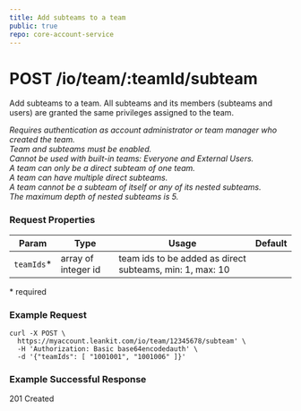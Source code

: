 ```yaml
---
title: Add subteams to a team
public: true
repo: core-account-service
---
```

# POST /io/team/:teamId/subteam
Add subteams to a team. All subteams and its members (subteams and users) are granted the same privileges assigned to the team.

_Requires authentication as account administrator or team manager who created the team._ \
_Team and subteams must be enabled._ \
_Cannot be used with built-in teams: Everyone and External Users._ \
_A team can only be a direct subteam of one team._ \
_A team can have multiple direct subteams._ \
_A team cannot be a subteam of itself or any of its nested subteams._ \
_The maximum depth of nested subteams is 5._

### Request Properties
|Param|Type|Usage|Default|
|---|---|---|----|
|`teamIds`*|array of integer id|team ids to be added as direct subteams,  min: 1, max: 10||

\* required

### Example Request
```
curl -X POST \
  https://myaccount.leankit.com/io/team/12345678/subteam' \
  -H 'Authorization: Basic base64encodedauth' \
  -d '{"teamIds": [ "1001001", "1001006" ]}'
```

### Example Successful Response

201 Created




